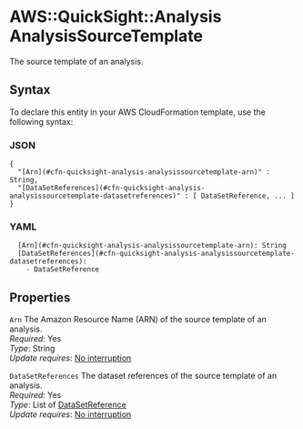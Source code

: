 # AWS::QuickSight::Analysis AnalysisSourceTemplate<a name="aws-properties-quicksight-analysis-analysissourcetemplate"></a>

The source template of an analysis\.

## Syntax<a name="aws-properties-quicksight-analysis-analysissourcetemplate-syntax"></a>

To declare this entity in your AWS CloudFormation template, use the following syntax:

### JSON<a name="aws-properties-quicksight-analysis-analysissourcetemplate-syntax.json"></a>

```
{
  "[Arn](#cfn-quicksight-analysis-analysissourcetemplate-arn)" : String,
  "[DataSetReferences](#cfn-quicksight-analysis-analysissourcetemplate-datasetreferences)" : [ DataSetReference, ... ]
}
```

### YAML<a name="aws-properties-quicksight-analysis-analysissourcetemplate-syntax.yaml"></a>

```
  [Arn](#cfn-quicksight-analysis-analysissourcetemplate-arn): String
  [DataSetReferences](#cfn-quicksight-analysis-analysissourcetemplate-datasetreferences): 
    - DataSetReference
```

## Properties<a name="aws-properties-quicksight-analysis-analysissourcetemplate-properties"></a>

`Arn`  <a name="cfn-quicksight-analysis-analysissourcetemplate-arn"></a>
The Amazon Resource Name \(ARN\) of the source template of an analysis\.  
*Required*: Yes  
*Type*: String  
*Update requires*: [No interruption](https://docs.aws.amazon.com/AWSCloudFormation/latest/UserGuide/using-cfn-updating-stacks-update-behaviors.html#update-no-interrupt)

`DataSetReferences`  <a name="cfn-quicksight-analysis-analysissourcetemplate-datasetreferences"></a>
The dataset references of the source template of an analysis\.  
*Required*: Yes  
*Type*: List of [DataSetReference](aws-properties-quicksight-analysis-datasetreference.md)  
*Update requires*: [No interruption](https://docs.aws.amazon.com/AWSCloudFormation/latest/UserGuide/using-cfn-updating-stacks-update-behaviors.html#update-no-interrupt)